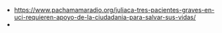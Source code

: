 - https://www.pachamamaradio.org/juliaca-tres-pacientes-graves-en-uci-requieren-apoyo-de-la-ciudadania-para-salvar-sus-vidas/
-
